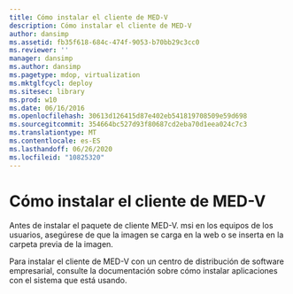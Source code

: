 ```yaml
---
title: Cómo instalar el cliente de MED-V
description: Cómo instalar el cliente de MED-V
author: dansimp
ms.assetid: fb35f618-684c-474f-9053-b70bb29c3cc0
ms.reviewer: ''
manager: dansimp
ms.author: dansimp
ms.pagetype: mdop, virtualization
ms.mktglfcycl: deploy
ms.sitesec: library
ms.prod: w10
ms.date: 06/16/2016
ms.openlocfilehash: 30613d126415d87e402eb541819708509e59d698
ms.sourcegitcommit: 354664bc527d93f80687cd2eba70d1eea024c7c3
ms.translationtype: MT
ms.contentlocale: es-ES
ms.lasthandoff: 06/26/2020
ms.locfileid: "10825320"
---
```

# Cómo instalar el cliente de MED-V


Antes de instalar el paquete de cliente MED-V. msi en los equipos de los usuarios, asegúrese de que la imagen se carga en la web o se inserta en la carpeta previa de la imagen.

Para instalar el cliente de MED-V con un centro de distribución de software empresarial, consulte la documentación sobre cómo instalar aplicaciones con el sistema que está usando.

 

 





